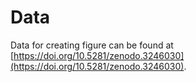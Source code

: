 # Data

Data for creating figure can be found at [https://doi.org/10.5281/zenodo.3246030](https://doi.org/10.5281/zenodo.3246030).